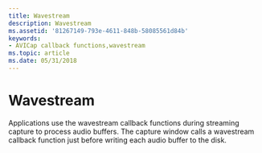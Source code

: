 ```yaml
---
title: Wavestream
description: Wavestream
ms.assetid: '81267149-793e-4611-848b-58085561d84b'
keywords:
- AVICap callback functions,wavestream
ms.topic: article
ms.date: 05/31/2018
---
```


# Wavestream

Applications use the wavestream callback functions during streaming capture to process audio buffers. The capture window calls a wavestream callback function just before writing each audio buffer to the disk.

 

 




